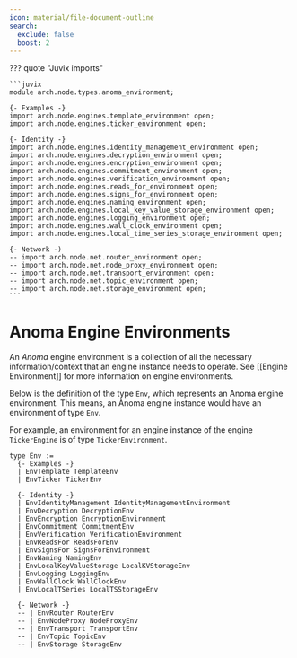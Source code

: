```yaml
---
icon: material/file-document-outline
search:
  exclude: false
  boost: 2
---
```


??? quote "Juvix imports"

    ```juvix
    module arch.node.types.anoma_environment;

    {- Examples -}
    import arch.node.engines.template_environment open;
    import arch.node.engines.ticker_environment open;

    {- Identity -}
    import arch.node.engines.identity_management_environment open;
    import arch.node.engines.decryption_environment open;
    import arch.node.engines.encryption_environment open;
    import arch.node.engines.commitment_environment open;
    import arch.node.engines.verification_environment open;
    import arch.node.engines.reads_for_environment open;
    import arch.node.engines.signs_for_environment open;
    import arch.node.engines.naming_environment open;
    import arch.node.engines.local_key_value_storage_environment open;
    import arch.node.engines.logging_environment open;
    import arch.node.engines.wall_clock_environment open;
    import arch.node.engines.local_time_series_storage_environment open;

    {- Network -)
    -- import arch.node.net.router_environment open;
    -- import arch.node.net.node_proxy_environment open;
    -- import arch.node.net.transport_environment open;
    -- import arch.node.net.topic_environment open;
    -- import arch.node.net.storage_environment open;
    ```

# Anoma Engine Environments

An _Anoma_ engine environment is a collection of all the necessary
information/context that an engine instance needs to operate.
See [[Engine Environment]] for more information on engine environments.

Below is the definition of the type `Env`,
which represents an Anoma engine environment.
This means, an Anoma engine instance would have an environment of type `Env`.

For example, an environment for an engine instance
of the engine `TickerEngine` is of type `TickerEnvironment`.

<!-- --8<-- [start:anoma-environment-type] -->
```juvix
type Env :=
  {- Examples -}
  | EnvTemplate TemplateEnv
  | EnvTicker TickerEnv

  {- Identity -}
  | EnvIdentityManagement IdentityManagementEnvironment
  | EnvDecryption DecryptionEnv
  | EnvEncryption EncryptionEnvironment
  | EnvCommitment CommitmentEnv
  | EnvVerification VerificationEnvironment
  | EnvReadsFor ReadsForEnv
  | EnvSignsFor SignsForEnvironment
  | EnvNaming NamingEnv
  | EnvLocalKeyValueStorage LocalKVStorageEnv
  | EnvLogging LoggingEnv
  | EnvWallClock WallClockEnv
  | EnvLocalTSeries LocalTSStorageEnv

  {- Network -}
  -- | EnvRouter RouterEnv
  -- | EnvNodeProxy NodeProxyEnv
  -- | EnvTransport TransportEnv
  -- | EnvTopic TopicEnv
  -- | EnvStorage StorageEnv
```
<!-- --8<-- [end:anoma-environment-type] -->
